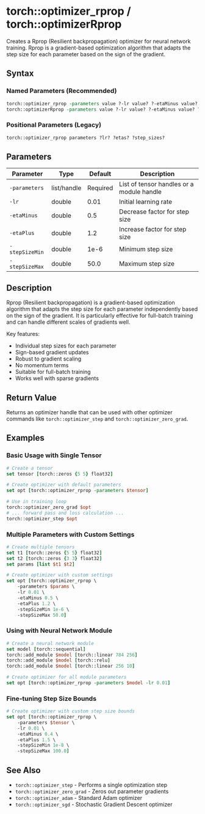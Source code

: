 # torch::optimizer_rprop / torch::optimizerRprop

Creates a Rprop (Resilient backpropagation) optimizer for neural network training. Rprop is a gradient-based optimization algorithm that adapts the step size for each parameter based on the sign of the gradient.

## Syntax

### Named Parameters (Recommended)
```tcl
torch::optimizer_rprop -parameters value ?-lr value? ?-etaMinus value? ?-etaPlus value? ?-stepSizeMin value? ?-stepSizeMax value?
torch::optimizerRprop -parameters value ?-lr value? ?-etaMinus value? ?-etaPlus value? ?-stepSizeMin value? ?-stepSizeMax value?
```

### Positional Parameters (Legacy)
```tcl
torch::optimizer_rprop parameters ?lr? ?etas? ?step_sizes?
```

## Parameters

| Parameter | Type | Default | Description |
|-----------|------|---------|-------------|
| `-parameters` | list/handle | Required | List of tensor handles or a module handle |
| `-lr` | double | 0.01 | Initial learning rate |
| `-etaMinus` | double | 0.5 | Decrease factor for step size |
| `-etaPlus` | double | 1.2 | Increase factor for step size |
| `-stepSizeMin` | double | 1e-6 | Minimum step size |
| `-stepSizeMax` | double | 50.0 | Maximum step size |

## Description

Rprop (Resilient backpropagation) is a gradient-based optimization algorithm that adapts the step size for each parameter independently based on the sign of the gradient. It is particularly effective for full-batch training and can handle different scales of gradients well.

Key features:
- Individual step sizes for each parameter
- Sign-based gradient updates
- Robust to gradient scaling
- No momentum terms
- Suitable for full-batch training
- Works well with sparse gradients

## Return Value

Returns an optimizer handle that can be used with other optimizer commands like `torch::optimizer_step` and `torch::optimizer_zero_grad`.

## Examples

### Basic Usage with Single Tensor
```tcl
# Create a tensor
set tensor [torch::zeros {5 5} float32]

# Create optimizer with default parameters
set opt [torch::optimizer_rprop -parameters $tensor]

# Use in training loop
torch::optimizer_zero_grad $opt
# ... forward pass and loss calculation ...
torch::optimizer_step $opt
```

### Multiple Parameters with Custom Settings
```tcl
# Create multiple tensors
set t1 [torch::zeros {5 5} float32]
set t2 [torch::zeros {3 3} float32]
set params [list $t1 $t2]

# Create optimizer with custom settings
set opt [torch::optimizer_rprop \
    -parameters $params \
    -lr 0.01 \
    -etaMinus 0.5 \
    -etaPlus 1.2 \
    -stepSizeMin 1e-6 \
    -stepSizeMax 50.0]
```

### Using with Neural Network Module
```tcl
# Create a neural network module
set model [torch::sequential]
torch::add_module $model [torch::linear 784 256]
torch::add_module $model [torch::relu]
torch::add_module $model [torch::linear 256 10]

# Create optimizer for all module parameters
set opt [torch::optimizer_rprop -parameters $model -lr 0.01]
```

### Fine-tuning Step Size Bounds
```tcl
# Create optimizer with custom step size bounds
set opt [torch::optimizer_rprop \
    -parameters $tensor \
    -lr 0.01 \
    -etaMinus 0.4 \
    -etaPlus 1.5 \
    -stepSizeMin 1e-8 \
    -stepSizeMax 100.0]
```

## See Also

- `torch::optimizer_step` - Performs a single optimization step
- `torch::optimizer_zero_grad` - Zeros out parameter gradients
- `torch::optimizer_adam` - Standard Adam optimizer
- `torch::optimizer_sgd` - Stochastic Gradient Descent optimizer 